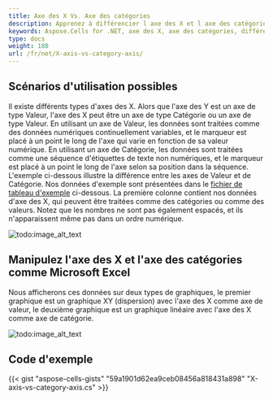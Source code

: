 ```yaml
---
title: Axe des X Vs. Axe des catégories
description: Apprenez à différencier l axe des X et l axe des catégories dans Aspose.Cells for .NET. Notre guide vous aidera à comprendre les différences dans leur utilisation et leurs propriétés, et comment les configurer selon vos besoins.
keywords: Aspose.Cells for .NET, axe des X, axe des catégories, différence, utilisation, propriétés, configuration.
type: docs
weight: 180
url: /fr/net/X-axis-vs-category-axis/
---
```


## **Scénarios d'utilisation possibles**
Il existe différents types d'axes des X. Alors que l'axe des Y est un axe de type Valeur, l'axe des X peut être un axe de type Catégorie ou un axe de type Valeur. En utilisant un axe de Valeur, les données sont traitées comme des données numériques continuellement variables, et le marqueur est placé à un point le long de l'axe qui varie en fonction de sa valeur numérique. En utilisant un axe de Catégorie, les données sont traitées comme une séquence d'étiquettes de texte non numériques, et le marqueur est placé à un point le long de l'axe selon sa position dans la séquence. L'exemple ci-dessous illustre la différence entre les axes de Valeur et de Catégorie.
Nos données d'exemple sont présentées dans le [fichier de tableau d'exemple](sample.png) ci-dessous. La première colonne contient nos données d'axe des X, qui peuvent être traitées comme des catégories ou comme des valeurs. Notez que les nombres ne sont pas également espacés, et ils n'apparaissent même pas dans un ordre numérique.

![todo:image_alt_text](sample.png)
## **Manipulez l'axe des X et l'axe des catégories comme Microsoft Excel**
Nous afficherons ces données sur deux types de graphiques, le premier graphique est un graphique XY (dispersion) avec l'axe des X comme axe de valeur, le deuxième graphique est un graphique linéaire avec l'axe des X comme axe de catégorie.

![todo:image_alt_text](compare.png)
## **Code d'exemple**
{{< gist "aspose-cells-gists" "59a1901d62ea9ceb08456a818431a898" "X-axis-vs-category-axis.cs" >}}
